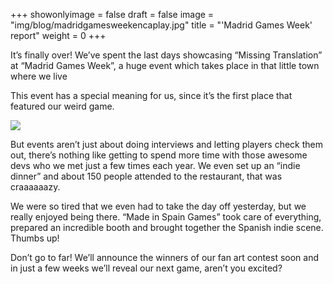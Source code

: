 +++
showonlyimage = false
draft = false
image = "img/blog/madridgamesweekencaplay.jpg"
title = "'Madrid Games Week' report"
weight = 0
+++

It’s finally over! We’ve spent the last days showcasing “Missing Translation” at “Madrid Games Week”, a huge event which takes place in that little town where we live
<!--more-->
This event has a special meaning for us, since it’s the first place that featured our weird game.

![](/img/blog/madrid-games-week-desarroll.webp)

But events aren’t just about doing interviews and letting players check them out, there’s nothing like getting to spend more time with those awesome devs who we met just a few times each year. We even set up an “indie dinner” and about 150 people attended to the restaurant, that was craaaaaazy.

We were so tired that we even had to take the day off yesterday, but we really enjoyed being there. “Made in Spain Games” took care of everything, prepared an incredible booth and brought together the Spanish indie scene. Thumbs up!

Don’t go to far! We’ll announce the winners of our fan art contest soon and in just a few weeks we’ll reveal our next game, aren’t you excited?
